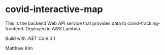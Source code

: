 # covid-interactive-map

This is the backend Web API service that provides data to covid-tracking-frontend.
Deployed in AWS Lambda.

Build with .NET Core 3.1

Matthew Kim
